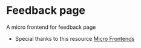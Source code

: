 # Feedback page

A micro frontend for feedback page



* Special thanks to this resource [Micro Frontends](https://martinfowler.com/articles/micro-frontends.html)
